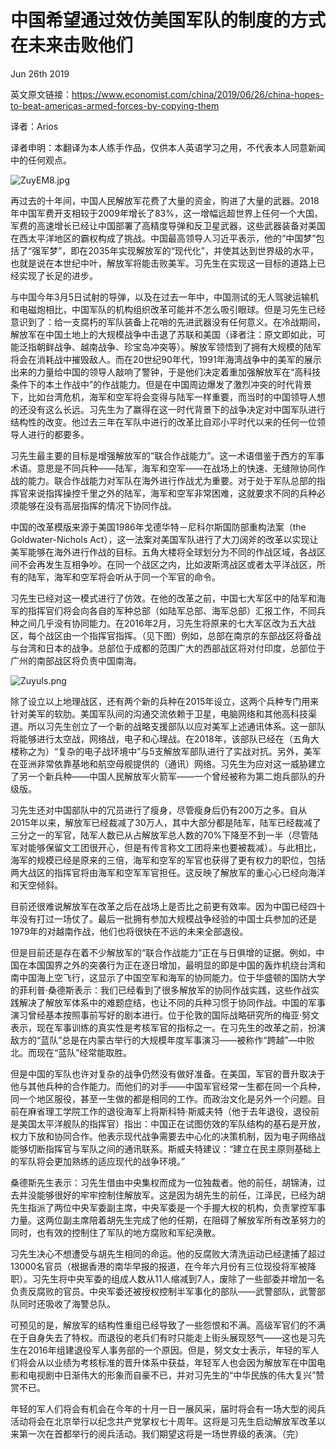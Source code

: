 中国希望通过效仿美国军队的制度的方式在未来击败他们
=

Jun 26th 2019

英文原文链接：https://www.economist.com/china/2019/06/26/china-hopes-to-beat-americas-armed-forces-by-copying-them

译者：Arios

译者申明：本翻译为本人练手作品，仅供本人英语学习之用，不代表本人同意新闻中的任何观点。

<img src="https://s2.ax1x.com/2019/06/27/ZuyEM8.jpg" alt="ZuyEM8.jpg" border="0" />

再过去的十年间，中国人民解放军花费了大量的资金，购进了大量的武器。2018年中国军费开支相较于2009年增长了83%，这一增幅远超世界上任何一个大国。军费的高速增长已经让中国部署了高精度导弹和反卫星武器，这些武器装备对美国在西太平洋地区的霸权构成了挑战。中国最高领导人习近平表示，他的“中国梦”包括了“强军梦”，即在2035年实现解放军的“现代化”，并使其达到世界级的水平，也就是说在本世纪中叶，解放军将能击败美军。习先生在实现这一目标的道路上已经实现了长足的进步。

与中国今年3月5日试射的导弹，以及在过去一年中，中国测试的无人驾驶运输机和电磁炮相比，中国军队的机构组织改革可能并不怎么吸引眼球。但是习先生已经意识到了：给一支腐朽的军队装备上花哨的先进武器没有任何意义。在冷战期间，解放军在中国土地上的大规模战争中击退了苏联和美国（译者注：原文即如此，可能泛指朝鲜战争、越南战争、珍宝岛冲突等）。解放军领悟到了拥有大规模的陆军将会在消耗战中摧毁敌人。而在20世纪90年代，1991年海湾战争中的美军的展示出来的力量给中国的领导人敲响了警钟，于是他们决定着重加强解放军在“高科技条件下的本土作战中”的作战能力。但是在中国周边爆发了激烈冲突的时代背景下，比如台湾危机，海军和空军将会变得与陆军一样重要，而当时的中国领导人想的还没有这么长远。习先生为了赢得在这一时代背景下的战争决定对中国军队进行结构性的改变。他过去三年在军队中进行的改革比自邓小平时代以来的任何一位领导人进行的都要多。

习先生最主要的目标是增强解放军的“联合作战能力”。这一术语借鉴于西方的军事术语。意思是不同兵种——陆军，海军和空军——在战场上的快速、无缝隙协同作战的能力。联合作战能力对军队在海外进行作战尤为重要。对于处于军队总部的指挥官来说指挥操控千里之外的陆军，海军和空军非常困难，这就要求不同的兵种必须能够在没有高层指挥的情况下协同作战。

中国的改革模版来源于美国1986年戈德华特－尼科尔斯国防部重构法案（the Goldwater-Nichols Act），这一法案对美国军队进行了大刀阔斧的改革以实现让美军能够在海外进行作战的目标。五角大楼将全球划分为不同的作战区域，各战区间不会再发生互相争吵。在同一个战区之内，比如波斯湾战区或者太平洋战区，所有的陆军，海军和空军将会听从于同一个军官的命令。

习先生已经对这一模式进行了仿效。在他的改革之前，中国七大军区中的陆军和海军的指挥官们将会向各自的军种总部（如陆军总部、海军总部）汇报工作，不同兵种之间几乎没有协同能力。在2016年2月，习先生将原来的七大军区改为五大战区，每个战区由一个指挥官指挥。（见下图）例如，总部在南京的东部战区将备战与台湾和日本的战争。总部位于成都的范围广大的西部战区将对付印度，总部位于广州的南部战区将负责中国南海。

![ZuyuIs.png](https://s2.ax1x.com/2019/06/27/ZuyuIs.png)

除了设立以上地理战区，还有两个新的兵种在2015年设立，这两个兵种专门用来针对美军的软肋。美国军队间的沟通交流依赖于卫星，电脑网络和其他高科技渠道。所以习先生创立了一个新的战略支援部队以应对美军上述通讯体系。这一部队将能够进行太空战，网络战，电子和心理战。在2018年，该部队已经在（五角大楼称之为）“复杂的电子战环境中”与5支解放军部队进行了实战对抗。另外，美军在亚洲非常依靠基地和航空母舰提供的（通讯）网络。习先生为应对这一威胁建立了另一个新兵种——中国人民解放军火箭军——一个曾经被称为第二炮兵部队的升级版。

习先生还对中国部队中的冗员进行了瘦身，尽管瘦身后仍有200万之多。自从2015年以来，解放军已经裁减了30万人，其中大部分都是陆军，陆军已经裁减了三分之一的军官，陆军人数已从占解放军总人数的70%下降至不到一半（尽管陆军对能够保留文工团很开心，但是有传言称文工团将来也要被裁减）。与此相比，海军的规模已经是原来的三倍，海军和空军的军官也获得了更有权力的职位，包括两大战区的指挥官将由海军和空军军官担任。这反映了解放军的重心心已经向海洋和天空倾斜。

目前还很难说解放军在改革之后在战场上是否比之前更有效率。因为中国已经四十年没有打过一场仗了。最后一批拥有参加大规模战争经验的中国士兵参加的还是1979年的对越南作战，他们也将很快在不远的未来全部退役。

但是目前还是存在着不少解放军的“联合作战能力”正在与日俱增的证据。例如，中国在本国国界之外的突袭行为正在逐日增加，最明显的即是中国的轰炸机绕台湾和南中国海上空飞行，这显示了中国空军和海军的协同能力。位于华盛顿的国防大学的菲利普·桑德斯表示：我们已经看到了很多解放军的协同作战实践，这些作战实践解决了解放军体系中的难题症结，也让不同的兵种习惯于协同作战。中国的军事演习曾经基本按照事前写好的剧本进行。位于伦敦的国际战略研究所的梅亚·努文表示，现在军事训练的真实性是考核军官的指标之一。在习先生的改革之前，扮演敌方的“蓝队”总是在内蒙古举行的大规模年度军事演习——被称作“跨越”—中败北。而现在“蓝队”经常能取胜。

但是中国的军队也许对复杂的战争仍然没有做好准备。在美国，军官的晋升取决于他与其他兵种的合作能力。而他们的对手——中国军官经常一生都在同一个兵种，同一个地区服役，甚至一生做的都是相同的工作。而政治文化是另外一个问题。目前在麻省理工学院工作的退役海军上将斯科特·斯威夫特（他于去年退役，退役前是美国太平洋舰队的指挥官）指出：中国正在试图仿效的军队结构的基石是开放，权力下放和协同合作。他表示现代战争需要去中心化的决策机制，因为电子网络战能够切断指挥官与军队之间的通讯联系。斯威夫特建议：“建立在民主原则基础上的军队将会更加熟练的适应现代的战争环境。”

桑德斯先生表示：习先生借由中央集权而成为一位独裁者。他的前任，胡锦涛，过去并没能够很好的牢牢控制住解放军。这是因为胡先生的前任，江泽民，已经为胡先生指派了两位中央军委副主席，中央军委是一个手握大权的机构，负责掌控军事力量。这两位副主席陪着胡先生完成了他的任期，在阻碍了解放军所有改革努力的同时，也有效的控制住了军队的地方腐败和军纪涣散。

习先生决心不想遭受与胡先生相同的命运。他的反腐败大清洗运动已经逮捕了超过13000名官员（根据香港的南华早报的报道，在今年六月份有三位现役将军被降职）。习先生将中央军委的组成人数从11人缩减到7人，废除了一些部委并增加一名负责反腐败的官员。中央军委还被授权控制半军事化的部队——武警部队，武警部队同时还吸收了海警总队。

可预见的是，解放军的结构性重组已经导致了一些怨恨和不满。高级军官们的不满在于自身失去了特权。而退役的老兵们有时只能走上街头展现怒气——这也是习先生在2016年组建退役军人事务部的一个原因。但是，努文女士表示，年轻的军人们将会从以业绩为考核标准的晋升体系中获益，年轻军人也会因为解放军在中国电影和电视剧中日渐伟大的形象而自豪不已，并对习先生的“中华民族的伟大复兴”赞赏不已。

年轻的军人们将会有机会在今年的十月一日一展风采，届时将会有一场大型的阅兵活动将会在北京举行以纪念共产党掌权七十周年。这将是习先生启动解放军改革以来第一次在首都举行的阅兵活动。我们期望这将是一场世界级的表演。（完）
